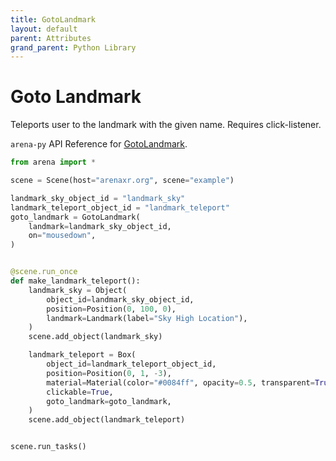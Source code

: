 ```yaml
---
title: GotoLandmark
layout: default
parent: Attributes
grand_parent: Python Library
---
```


# Goto Landmark

Teleports user to the landmark with the given name. Requires click-listener.

`arena-py` API Reference for [GotoLandmark](/content/python-api/attributes/goto_landmark).

```python
from arena import *

scene = Scene(host="arenaxr.org", scene="example")

landmark_sky_object_id = "landmark_sky"
landmark_teleport_object_id = "landmark_teleport"
goto_landmark = GotoLandmark(
    landmark=landmark_sky_object_id,
    on="mousedown",
)


@scene.run_once
def make_landmark_teleport():
    landmark_sky = Object(
        object_id=landmark_sky_object_id,
        position=Position(0, 100, 0),
        landmark=Landmark(label="Sky High Location"),
    )
    scene.add_object(landmark_sky)

    landmark_teleport = Box(
        object_id=landmark_teleport_object_id,
        position=Position(0, 1, -3),
        material=Material(color="#0084ff", opacity=0.5, transparent=True),
        clickable=True,
        goto_landmark=goto_landmark,
    )
    scene.add_object(landmark_teleport)


scene.run_tasks()
```
